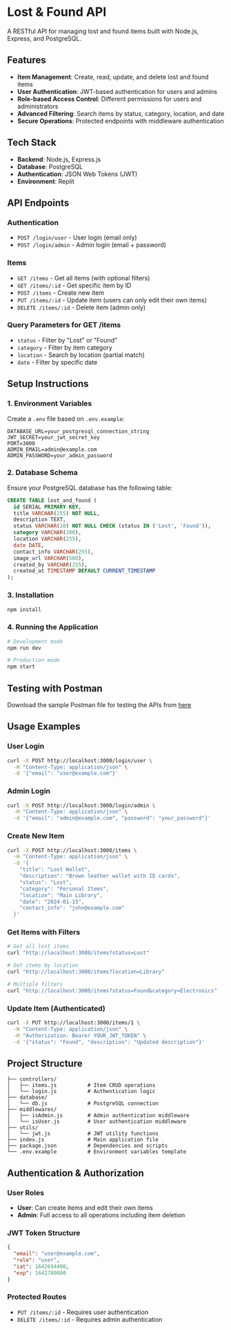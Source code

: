 
# Lost & Found API

A RESTful API for managing lost and found items built with Node.js, Express, and PostgreSQL.

## Features

- **Item Management**: Create, read, update, and delete lost and found items
- **User Authentication**: JWT-based authentication for users and admins
- **Role-based Access Control**: Different permissions for users and administrators
- **Advanced Filtering**: Search items by status, category, location, and date
- **Secure Operations**: Protected endpoints with middleware authentication

## Tech Stack

- **Backend**: Node.js, Express.js
- **Database**: PostgreSQL
- **Authentication**: JSON Web Tokens (JWT)
- **Environment**: Replit

## API Endpoints

### Authentication
- `POST /login/user` - User login (email only)
- `POST /login/admin` - Admin login (email + password)

### Items
- `GET /items` - Get all items (with optional filters)
- `GET /items/:id` - Get specific item by ID
- `POST /items` - Create new item
- `PUT /items/:id` - Update item (users can only edit their own items)
- `DELETE /items/:id` - Delete item (admin only)

### Query Parameters for GET /items
- `status` - Filter by "Lost" or "Found"
- `category` - Filter by item category
- `location` - Search by location (partial match)
- `date` - Filter by specific date

## Setup Instructions

### 1. Environment Variables
Create a `.env` file based on `.env.example`:

```env
DATABASE_URL=your_postgresql_connection_string
JWT_SECRET=your_jwt_secret_key
PORT=3000
ADMIN_EMAIL=admin@example.com
ADMIN_PASSWORD=your_admin_password
```

### 2. Database Schema
Ensure your PostgreSQL database has the following table:

```sql
CREATE TABLE lost_and_found (
  id SERIAL PRIMARY KEY,
  title VARCHAR(255) NOT NULL,
  description TEXT,
  status VARCHAR(10) NOT NULL CHECK (status IN ('Lost', 'Found')),
  category VARCHAR(100),
  location VARCHAR(255),
  date DATE,
  contact_info VARCHAR(255),
  image_url VARCHAR(500),
  created_by VARCHAR(255),
  created_at TIMESTAMP DEFAULT CURRENT_TIMESTAMP
);
```

### 3. Installation
```bash
npm install
```

### 4. Running the Application
```bash
# Development mode
npm run dev

# Production mode
npm start
```

## Testing with Postman

Download the sample Postman file for testing the APIs from [here](https://github.com/bhaveshx05/lost-found-api/releases/download/postman/postman.json)

## Usage Examples

### User Login
```bash
curl -X POST http://localhost:3000/login/user \
  -H "Content-Type: application/json" \
  -d '{"email": "user@example.com"}'
```

### Admin Login
```bash
curl -X POST http://localhost:3000/login/admin \
  -H "Content-Type: application/json" \
  -d '{"email": "admin@example.com", "password": "your_password"}'
```

### Create New Item
```bash
curl -X POST http://localhost:3000/items \
  -H "Content-Type: application/json" \
  -d '{
    "title": "Lost Wallet",
    "description": "Brown leather wallet with ID cards",
    "status": "Lost",
    "category": "Personal Items",
    "location": "Main Library",
    "date": "2024-01-15",
    "contact_info": "john@example.com"
  }'
```

### Get Items with Filters
```bash
# Get all lost items
curl "http://localhost:3000/items?status=Lost"

# Get items by location
curl "http://localhost:3000/items?location=Library"

# Multiple filters
curl "http://localhost:3000/items?status=Found&category=Electronics"
```

### Update Item (Authenticated)
```bash
curl -X PUT http://localhost:3000/items/1 \
  -H "Content-Type: application/json" \
  -H "Authorization: Bearer YOUR_JWT_TOKEN" \
  -d '{"status": "Found", "description": "Updated description"}'
```

## Project Structure

```
├── controllers/
│   ├── items.js          # Item CRUD operations
│   └── login.js          # Authentication logic
├── database/
│   └── db.js             # PostgreSQL connection
├── middlewares/
│   ├── isAdmin.js        # Admin authentication middleware
│   └── isUser.js         # User authentication middleware
├── utils/
│   └── jwt.js            # JWT utility functions
├── index.js              # Main application file
├── package.json          # Dependencies and scripts
└── .env.example          # Environment variables template
```

## Authentication & Authorization

### User Roles
- **User**: Can create items and edit their own items
- **Admin**: Full access to all operations including item deletion

### JWT Token Structure
```json
{
  "email": "user@example.com",
  "role": "user",
  "iat": 1642694400,
  "exp": 1642780800
}
```

### Protected Routes
- `PUT /items/:id` - Requires user authentication
- `DELETE /items/:id` - Requires admin authentication
